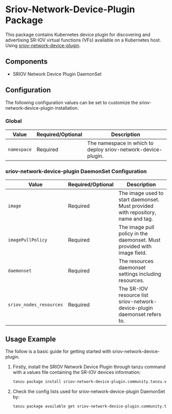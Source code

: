 # Sriov-Network-Device-Plugin Package

This package contains Kubernetes device plugin for discovering and advertising SR-IOV virtual functions (VFs) available on a Kubernetes host. Using [sriov-network-device-plugin](https://github.com/k8snetworkplumbingwg/sriov-netowrk-device-plugin/).

## Components

* SRIOV Network Device Plugin DaemonSet

## Configuration

The following configuration values can be set to customize the sriov-network-device-plugin installation.

### Global

| Value       | Required/Optional | Description                                                   |
| ----------- | ----------------- | ------------------------------------------------------------- |
| `namespace` | Required          | The namespace in which to deploy sriov-network-device-plugin. |

### sriov-network-device-plugin DaemonSet Configuration

| Value                   | Required/Optional | Description                                                                                                     |
| ----------------------- | ----------------- | --------------------------------------------------------------------------------------------------------------- |
| `image`                 | Required          | The image used to start daemonset. Must provided with repository, name and tag.                                 |
| `imagePullPolicy`       | Required          | The image pull policy in the daemonset. Must provided with image field.                                         |
| `daemonset`             | Required          | The resources daemonset settings including resources. |
| `sriov_nodes_resources` | Required          | The SR-IOV resource list sriov-network-device-plugin daemonset refers to.  |

## Usage Example

The follow is a basic guide for getting started with sriov-network-device-plugin.

1. Firstly, install the SRIOV Network Device Plugin through tanzu command with a values file containing the SR-IOV devices information:

    ```bash
    tanzu package install sriov-network-device-plugin.community.tanzu.vmware.com --version <3.3.2> -f <your-values-yaml-file>
    ```

1. Check the config lists used for sriov-network-device-plugin DaemonSet by:

    ```bash
    tanzu package available get sriov-network-device-plugin.community.tanzu.vmware.com --values-schema -o json
    ```
